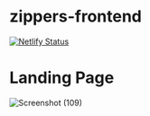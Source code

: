 # zippers-frontend
[![Netlify Status](https://api.netlify.com/api/v1/badges/054d6346-cf14-4afc-9494-e801dcd2d051/deploy-status)](https://app.netlify.com/sites/note-zipper/deploys)

# Landing Page

![Screenshot (109)](https://user-images.githubusercontent.com/64424930/141421660-3a06453c-95e8-4925-ab21-b5aeb63cc023.png)
